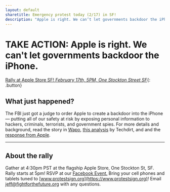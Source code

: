 ```yaml
---
layout: default
sharetitle: Emergency protest today (2/17) in SF!
description: "Apple is right. We can’t let governments backdoor the iPhone."
---
```


# TAKE ACTION: Apple is right. We can't let governments backdoor the iPhone.

[Rally at Apple Store SF! _February 17th, 5PM, One Stockton Street SF_](https://www.facebook.com/events/186190735081981/){: .button}

## What just happened?

The FBI just got a judge to order Apple to create a backdoor into the iPhone — putting all of our safety at risk by exposing personal information to hackers, criminals, terrorists, and government spies. For more details and background, read the story in [Wapo](https://www.washingtonpost.com/world/national-security/us-wants-apple-to-help-unlock-iphone-used-by-san-bernardino-shooter/2016/02/16/69b903ee-d4d9-11e5-9823-02b905009f99_story.html), [this analysis](https://www.techdirt.com/articles/20160216/17393733617/no-judge-did-not-just-order-apple-to-break-encryption-san-bernardino-shooters-iphone-to-create-new-backdoor.shtml) by Techdirt, and and the [response from Apple](http://www.apple.com/customer-letter/).

---

## About the rally

Gather at 4:30pm PST at the flagship Apple Store, One Stockton St, SF. Rally starts at 5pm! RSVP at our [Facebook Event.](https://www.facebook.com/events/186190735081981/) Bring your cell phones and tablets tuned to [www.protestsign.org](https://www.protestsign.org)! Email [jeff@fightforthefuture.org](mailto:jeff@fightforthefuture.org) with any questions.
